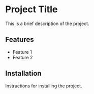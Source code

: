 # Project Title

This is a brief description of the project.

## Features
- Feature 1
- Feature 2

## Installation
Instructions for installing the project.
